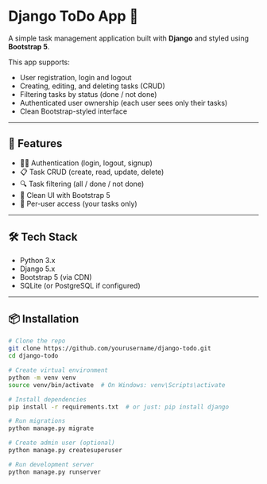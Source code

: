 # Django ToDo App 📝

A simple task management application built with **Django** and styled using **Bootstrap 5**.

This app supports:
- User registration, login and logout
- Creating, editing, and deleting tasks (CRUD)
- Filtering tasks by status (done / not done)
- Authenticated user ownership (each user sees only their tasks)
- Clean Bootstrap-styled interface

---

## 🚀 Features

- 🧑‍💻 Authentication (login, logout, signup)
- 📋 Task CRUD (create, read, update, delete)
- 🔍 Task filtering (all / done / not done)
- 🧼 Clean UI with Bootstrap 5
- 🔐 Per-user access (your tasks only)

---

## 🛠️ Tech Stack

- Python 3.x
- Django 5.x
- Bootstrap 5 (via CDN)
- SQLite (or PostgreSQL if configured)

---

## 📦 Installation

```bash
# Clone the repo
git clone https://github.com/yourusername/django-todo.git
cd django-todo

# Create virtual environment
python -m venv venv
source venv/bin/activate  # On Windows: venv\Scripts\activate

# Install dependencies
pip install -r requirements.txt  # or just: pip install django

# Run migrations
python manage.py migrate

# Create admin user (optional)
python manage.py createsuperuser

# Run development server
python manage.py runserver

